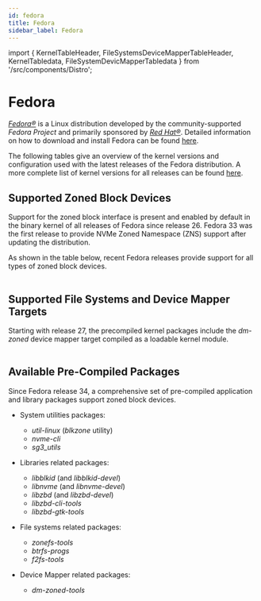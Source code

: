 ```yaml
---
id: fedora
title: Fedora
sidebar_label: Fedora
---
```


import {
KernelTableHeader,
FileSystemsDeviceMapperTableHeader,
KernelTabledata,
FileSystemDevicMapperTabledata
} from '/src/components/Distro';

# Fedora

*<a href="https://getfedora.org" target="_blank">Fedora&reg;</a>* is a
Linux distribution developed by the community-supported *Fedora Project*
and primarily sponsored by *<a
href="https://www.redhat.com" target="_blank">Red Hat&reg;</a>*.
Detailed information on how to download and install Fedora
can be found <a
href="https://docs.fedoraproject.org/en-US/fedora/f33/install-guide/"
target="_blank">here</a>.

The following tables give an overview of the kernel versions and
configuration used with the latest releases of the Fedora distribution.
A more complete list of kernel versions for all releases can be found <a
href="https://en.wikipedia.org/wiki/Fedora_Linux"
target="_blank">here</a>.

## Supported Zoned Block Devices

Support for the zoned block interface is present and enabled by default
in the binary kernel of all releases of Fedora since release 26. Fedora
33 was the first release to provide NVMe Zoned Namespace (ZNS) support
after updating the distribution.

As shown in the table below, recent Fedora releases provide support for
all types of zoned block devices.

<div>
    <table class="table-dist">
        <KernelTableHeader></KernelTableHeader>
        <KernelTabledata></KernelTabledata>
    </table>
</div>

## Supported File Systems and Device Mapper Targets

Starting with release 27, the precompiled kernel packages include the
*dm-zoned* device mapper target compiled as a loadable kernel module.

<div>
    <table class="table-dist">
        <FileSystemsDeviceMapperTableHeader>
        </FileSystemsDeviceMapperTableHeader>
        <FileSystemDevicMapperTabledata>
        </FileSystemDevicMapperTabledata>
    </table>
</div>

## Available Pre-Compiled Packages

Since Fedora release 34, a comprehensive set of pre-compiled application and
library packages support zoned block devices.

* System utilities packages:
    - *util-linux* (*blkzone* utility)
    - *nvme-cli*
    - *sg3_utils*

* Libraries related packages:
    - *libblkid* (and *libblkid-devel*)
    - *libnvme* (and *libnvme-devel*)
    - *libzbd* (and *libzbd-devel*)
    - *libzbd-cli-tools*
    - *libzbd-gtk-tools*

* File systems related packages:
    - *zonefs-tools*
    - *btrfs-progs*
    - *f2fs-tools*

* Device Mapper related packages:
    - *dm-zoned-tools*
